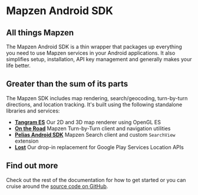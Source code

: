 # Mapzen Android SDK

## All things Mapzen

The Mapzen Android SDK is a thin wrapper that packages up everything you need to use Mapzen services in your Android applications. It also simplifies setup, installation, API key management and generally makes your life better.

## Greater than the sum of its parts
The Mapzen SDK includes map rendering, search/geocoding, turn-by-turn directions, and location tracking. It's built using the following standalone libraries and services:

- **[Tangram ES](https://github.com/tangrams/tangram-es/)** Our 2D and 3D map renderer using OpenGL ES
- **[On the Road](https://github.com/mapzen/on-the-road)** Mapzen Turn-by-Turn client and navigation utilities
- **[Pelias Android SDK](https://github.com/pelias/pelias-android-sdk)** Mapzen Search client and custom `SearchView` extension
- **[Lost](https://github.com/mapzen/lost)** Our drop-in replacement for Google Play Services Location APIs

## Find out more
Check out the rest of the documentation for how to get started or you can cruise around the [source code on GitHub](https://github.com/mapzen/android).
